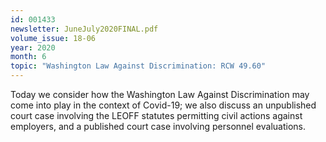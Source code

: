 ```yaml
---
id: 001433
newsletter: JuneJuly2020FINAL.pdf
volume_issue: 18-06
year: 2020
month: 6
topic: "Washington Law Against Discrimination: RCW 49.60"
---
```


Today we consider how the Washington Law Against Discrimination may come into play in the context of Covid-19; we also discuss an unpublished court case involving the LEOFF statutes permitting civil actions against employers, and a published court case involving personnel evaluations.
